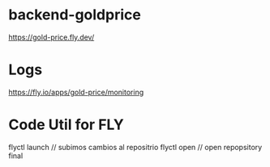 # backend-goldprice
https://gold-price.fly.dev/
# Logs
https://fly.io/apps/gold-price/monitoring

# Code Util for FLY
flyctl launch // subimos cambios al repositrio
flyctl open // open repopsitory final
